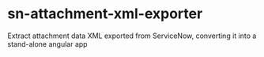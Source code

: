 # sn-attachment-xml-exporter
Extract attachment data XML exported from ServiceNow, converting it into a stand-alone angular app
